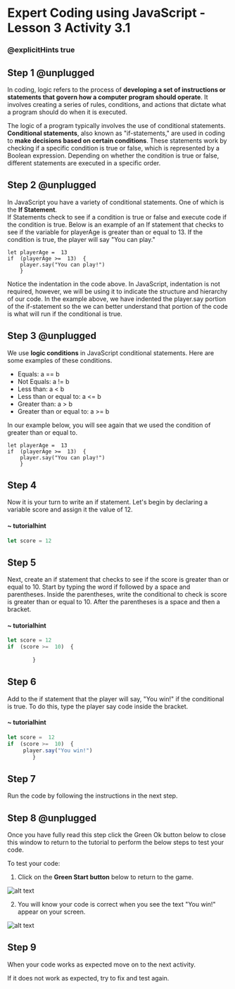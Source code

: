 # Expert Coding using JavaScript - Lesson 3 Activity 3.1
### @explicitHints true

## Step 1 @unplugged

In coding, logic refers to the process of **developing a set of instructions or statements that govern how a computer program should operate**. It involves creating a series of rules, conditions, and actions that dictate what a program should do when it is executed.

The logic of a program typically involves the use of conditional statements. **Conditional statements**, also known as "if-statements," are used in coding to **make decisions based on certain conditions**. These statements work by checking if a specific condition is true or false, which is represented by a Boolean expression. Depending on whether the condition is true or false, different statements are executed in a specific order. 

## Step 2 @unplugged

In JavaScript you have a variety of conditional statements.  One of which is the **If Statement**.  
 If Statements check to see if a condition is true or false and execute code if the condition is true. 
Below is an example of an If statement that checks to see if the variable for playerAge is greater than or equal to 13.  If the condition is true, the player will say "You can play." 

    let playerAge =  13
    if  (playerAge >=  13)  {
	    player.say("You can play!")
	    }

Notice the indentation in the code above. In JavaScript, indentation is not required, however, we will be using it to indicate the structure and hierarchy of our code.  In the example above, we have indented the player.say portion of the if-statement so the we can better understand that portion of the code is what will run if the conditional is true. 

## Step 3 @unplugged

We use  **logic conditions** in JavaScript conditional statements. Here are some examples of these conditions. 
-   Equals:  a == b
-   Not Equals:  a != b
-   Less than:  a < b
-   Less than or equal to:  a <= b
-   Greater than:  a > b
-   Greater than or equal to:  a >= b

In our example below, you will see again that we used the condition of greater than or equal to. 

    let playerAge =  13
    if  (playerAge >=  13)  {
	    player.say("You can play!")
	    }

## Step 4

Now it is your turn to write an if statement.  Let's begin by declaring a variable score and assign it the value of 12. 

#### ~ tutorialhint

```javascript
let score = 12

```

## Step 5

Next, create an if statement that checks to see if the score is greater than or equal to 10. 
Start by typing the word if followed by a space and parentheses.  Inside the parentheses, write the conditional to check is score is greater than or equal to 10. After the parentheses is a space and then a bracket. 

#### ~ tutorialhint

```javascript
let score = 12
if  (score >=  10)  {
	    
	    }
```

## Step 6

Add to the if statement that the player will say, "You win!" if the conditional is true. To do this, type the player say code inside the bracket. 

#### ~ tutorialhint

```javascript
let score =  12
if  (score >=  10)  {
	 player.say("You win!")
	    }
```

## Step 7

Run the code by following the instructions in the next step.

## Step 8 @unplugged


Once you have fully read this step click the Green Ok button below to close this window to return to the tutorial to perform the below steps to test your code.

To test your code:

1. Click on the **Green Start button** below to return to the game.

![alt text](https://expertjs.codingcredentials.com/Lesson1/1.1/1.JPG?raw=true  "Start")

2.  You will know your code is correct when you see the text "You win!" appear on your screen.
  
![alt text](https://expertjs.codingcredentials.com/Lesson3/3.1/3.1.png?raw=true  "You win!")

## Step 9
When your code works as expected move on to the next activity. 

If it does not work as expected, try to fix and test again.

